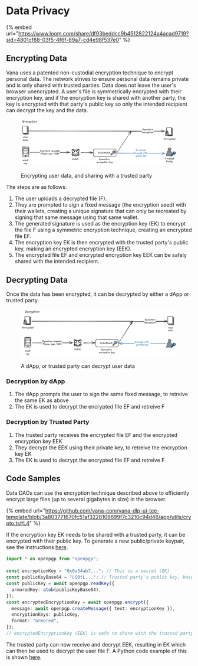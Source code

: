 # Data Privacy

{% embed url="https://www.loom.com/share/df93beddcc9b4512822124a4acad9719?sid=4801cf88-03f5-4f6f-89a7-cd4e98f537e0" %}

## Encrypting Data

Vana uses a patented non-custodial encryption technique to encrypt personal data. The network strives to ensure personal data remains private and is only shared with trusted parties. Data does not leave the user's browser unencrypted. A user's file is symmetrically encrypted with their encryption key, and if the encryption key is shared with another party, the key is encrypted with that party's public key so only the intended recipient can decrypt the key and the data.

<figure><img src="../../.gitbook/assets/image (6).png" alt=""><figcaption><p>Encrypting user data, and sharing with a trusted party</p></figcaption></figure>

The steps are as follows:

1. The user uploads a decrypted file (F).
2. They are prompted to sign a fixed message (the encryption seed) with their wallets, creating a unique signature that can only be recreated by signing that same message using that same wallet.
3. The generated signature is used as the encryption key (EK) to encrypt the file F using a symmetric encryption technique, creating an encrypted file EF.
4. The encryption key EK is then encrypted with the trusted party's public key, making an encrypted encryption key (EEK).
5. The encrypted file EF and encrypted encryption key EEK can be safely shared with the intended recipient.

## Decrypting Data

Once the data has been encrypted, it can be decrypted by either a dApp or trusted party.

<figure><img src="../../.gitbook/assets/image (7).png" alt=""><figcaption><p>A dApp, or trusted party can decrypt user data</p></figcaption></figure>

### Decryption by dApp

1. The dApp prompts the user to sign the same fixed message, to retreive the same EK as above
2. The EK is used to decrypt the encrypted file EF and retreive F

### Decryption by Trusted Party

1. The trusted party receives the encrypted file EF and the encrypted encryption key EEK
2. They decrypt the EEK using their private key, to retreive the encryption key EK
3. The EK is used to decrypt the encrypted file EF and retreive F

## Code Samples

Data DAOs can use the encryption technique described above to efficiently encrypt large files (up to several gigabytes in size) in the browser.

{% embed url="https://github.com/vana-com/vana-dlp-ui-tee-template/blob/3a803771670fc51af3228109699f7c3210c94d46/app/utils/crypto.ts#L4" %}

If the encryption key EK needs to be shared with a trusted party, it can be encrypted with their public key. To generate a new public/private keypair, see the instructions [here](https://github.com/vana-com/vana-dlp-ui-tee-template/blob/main/keys.md).

```typescript
import * as openpgp from "openpgp";

const encryptionKey = "0x0a34ab7..."; // This is a secret (EK)
const publicKeyBase64 = "LS0tL..."; // Trusted party's public key, base64 encoded
const publicKey = await openpgp.readKey({
  armoredKey: atob(publicKeyBase64),
});
const encryptedEncryptionKey = await openpgp.encrypt({
  message: await openpgp.createMessage({ text: encryptionKey }),
  encryptionKeys: publicKey,
  format: "armored",
});
// encryptedEncryptionKey (EEK) is safe to share with the trusted party 
```

The trusted party can now receive and decrypt EEK, resulting in EK which can then be used to decrypt the user file F. A Python code example of this is shown [here](https://github.com/vana-com/vana-dlp-chatgpt/blob/main/chatgpt/utils/proof\_of\_contribution.py#L60).
